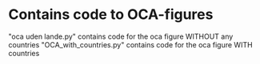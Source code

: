 # Contains code to OCA-figures
"oca uden lande.py" contains code for the oca figure WITHOUT any countries 
"OCA_with_countries.py" contains code for the oca figure WITH countries
